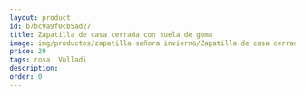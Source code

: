 ```yaml
---
layout: product
id: b7bc9a9f0cb5ad27
title: Zapatilla de casa cerrada con suela de goma
image: img/productos/zapatilla señora invierno/Zapatilla de casa cerrada con suela de goma=29=rosa  Vulladi.webp
price: 29
tags: rosa  Vulladi
description: 
order: 0
---
```

